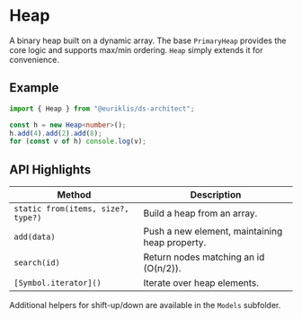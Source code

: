 # Heap<T>

A binary heap built on a dynamic array. The base `PrimaryHeap` provides the core logic and supports max/min ordering. `Heap` simply extends it for convenience.

## Example

```ts
import { Heap } from "@euriklis/ds-architect";

const h = new Heap<number>();
h.add(4).add(2).add(8);
for (const v of h) console.log(v);
```

## API Highlights

| Method                             | Description                                    |
| ---------------------------------- | ---------------------------------------------- |
| `static from(items, size?, type?)` | Build a heap from an array.                    |
| `add(data)`                        | Push a new element, maintaining heap property. |
| `search(id)`                       | Return nodes matching an id (O(n/2)).          |
| `[Symbol.iterator]()`              | Iterate over heap elements.                    |

Additional helpers for shift-up/down are available in the `Models` subfolder.
